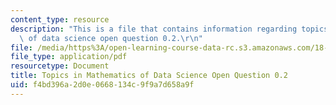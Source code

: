 ```yaml
---
content_type: resource
description: "This is a file that contains information regarding topics in mathematics\
  \ of data science open question 0.2.\r\n"
file: /media/https%3A/open-learning-course-data-rc.s3.amazonaws.com/18-s096-topics-in-mathematics-of-data-science-fall-2015/f4bd396a2d0e0668134c9f9a7d658a9f_MIT18_S096F15_Open0.2.pdf
file_type: application/pdf
resourcetype: Document
title: Topics in Mathematics of Data Science Open Question 0.2
uid: f4bd396a-2d0e-0668-134c-9f9a7d658a9f
---
```

